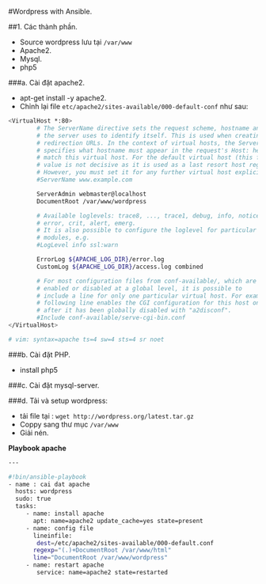 #Wordpress with Ansible.

##1. Các thành phần.

- Source wordpress lưu tại `/var/www`
- Apache2.
- Mysql.
- php5


###a. Cài đặt apache2.

- apt-get install -y apache2.
- Chỉnh lại file `etc/apache2/sites-available/000-default-conf` như sau:

```sh
<VirtualHost *:80>
        # The ServerName directive sets the request scheme, hostname and port that
        # the server uses to identify itself. This is used when creating
        # redirection URLs. In the context of virtual hosts, the ServerName
        # specifies what hostname must appear in the request's Host: header to
        # match this virtual host. For the default virtual host (this file) this
        # value is not decisive as it is used as a last resort host regardless.
        # However, you must set it for any further virtual host explicitly.
        #ServerName www.example.com

        ServerAdmin webmaster@localhost
        DocumentRoot /var/www/wordpress

        # Available loglevels: trace8, ..., trace1, debug, info, notice, warn,
        # error, crit, alert, emerg.
        # It is also possible to configure the loglevel for particular
        # modules, e.g.
        #LogLevel info ssl:warn

        ErrorLog ${APACHE_LOG_DIR}/error.log
        CustomLog ${APACHE_LOG_DIR}/access.log combined

        # For most configuration files from conf-available/, which are
        # enabled or disabled at a global level, it is possible to
        # include a line for only one particular virtual host. For example the
        # following line enables the CGI configuration for this host only
        # after it has been globally disabled with "a2disconf".
        #Include conf-available/serve-cgi-bin.conf
</VirtualHost>

# vim: syntax=apache ts=4 sw=4 sts=4 sr noet

```

###b. Cài đặt PHP.

- install php5

###c. Cài đặt mysql-server.

###d. Tải và setup wordpress:

- tải file tại : `wget http://wordpress.org/latest.tar.gz`
- Coppy sang thư mục `/var/www`
- Giải nén.


**Playbook apache**

```sh
---

#!bin/ansible-playbook
- name : cai dat apache 
  hosts: wordpress
  sudo: true
  tasks:
	 - name: install apache
	   apt: name=apache2 update_cache=yes state=present
     - name: config file
       lineinfile:
		dest=/etc/apache2/sites-available/000-default.conf
	   regexp="(.)+DocumentRoot /var/www/html"
	   line="DocumentRoot /var/www/wordpress"
     - name: restart apache
      	service: name=apache2 state=restarted
```
